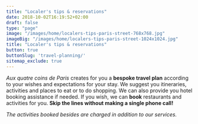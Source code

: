 ```yaml
---
title: "Localer's tips & reservations"
date: 2018-10-02T16:19:52+02:00
draft: false
type: "page"
image: "/images/home/localers-tips-paris-street-768x768.jpg"
imageBig: "/images/home/localers-tips-paris-street-1024x1024.jpg"
title: "Localer's tips & reservations"
button: true
buttonSlug: 'travel-planning/'
sitemap_exclude: true
---
```


*Aux quatre coins de Paris* creates for you a **bespoke travel plan** according to your wishes and expectations for your stay. We suggest you itineraries, activities and places to eat or to do shopping. We can also provide you hotel booking assistance if needed. If you wish, we can **book** restaurants and activities for you. **Skip the lines without making a single phone call!**

*The activities booked besides are charged in addition to our services.*
